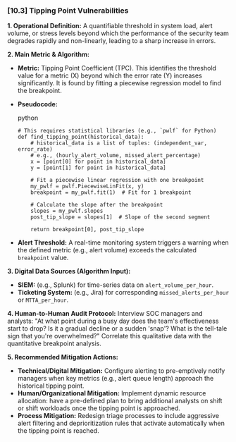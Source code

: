### **[10.3] Tipping Point Vulnerabilities**

**1. Operational Definition:**
A quantifiable threshold in system load, alert volume, or stress levels beyond which the performance of the security team degrades rapidly and non-linearly, leading to a sharp increase in errors.

**2. Main Metric & Algorithm:**

- **Metric:** Tipping Point Coefficient (TPC). This identifies the threshold value for a metric (X) beyond which the error rate (Y) increases significantly. It is found by fitting a piecewise regression model to find the breakpoint.

- **Pseudocode:**

  python

  ```
  # This requires statistical libraries (e.g., `pwlf` for Python)
  def find_tipping_point(historical_data):
      # historical_data is a list of tuples: (independent_var, error_rate)
      # e.g., (hourly_alert_volume, missed_alert_percentage)
      x = [point[0] for point in historical_data]
      y = [point[1] for point in historical_data]
      
      # Fit a piecewise linear regression with one breakpoint
      my_pwlf = pwlf.PiecewiseLinFit(x, y)
      breakpoint = my_pwlf.fit(1)  # Fit for 1 breakpoint
      
      # Calculate the slope after the breakpoint
      slopes = my_pwlf.slopes
      post_tip_slope = slopes[1]  # Slope of the second segment
      
      return breakpoint[0], post_tip_slope
  ```

  

- **Alert Threshold:** A real-time monitoring system triggers a warning when the defined metric (e.g., alert volume) exceeds the calculated `breakpoint` value.

**3. Digital Data Sources (Algorithm Input):**

- **SIEM:** (e.g., Splunk) for time-series data on `alert_volume_per_hour`.
- **Ticketing System:** (e.g., Jira) for corresponding `missed_alerts_per_hour` or `MTTA_per_hour`.

**4. Human-to-Human Audit Protocol:**
Interview SOC managers and analysts: "At what point during a busy day does the team's effectiveness start to drop? Is it a gradual decline or a sudden 'snap'? What is the tell-tale sign that you're overwhelmed?" Correlate this qualitative data with the quantitative breakpoint analysis.

**5. Recommended Mitigation Actions:**

- **Technical/Digital Mitigation:** Configure alerting to pre-emptively notify managers when key metrics (e.g., alert queue length) approach the historical tipping point.
- **Human/Organizational Mitigation:** Implement dynamic resource allocation: have a pre-defined plan to bring additional analysts on shift or shift workloads once the tipping point is approached.
- **Process Mitigation:** Redesign triage processes to include aggressive alert filtering and deprioritization rules that activate automatically when the tipping point is reached.